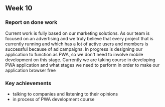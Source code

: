 ## Week 10

### Report on done work
Current work is fully based on our marketing solutions. As our team is focused on an advertising and we truly believe that every project that is currently running and which has a lot of active users and members is successful because of ad campaigns.
In progress is designing our application to function as PWA, so we don't need to involve mobile development on this stage. 
Currently we are taking course in developing PWA application and what stages we need to perform in order to make our application browser free

### Key achievements
 -  talking to companies and listening to their opinions
 -  in process of PWA development course
